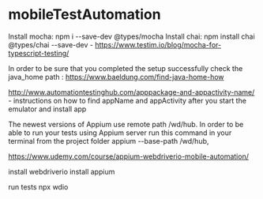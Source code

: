 # mobileTestAutomation

Install mocha: npm i --save-dev @types/mocha
Install chai: npm install chai @types/chai --save-dev - https://www.testim.io/blog/mocha-for-typescript-testing/

In order to be sure that you completed the setup successfully check the java_home path : https://www.baeldung.com/find-java-home-how

http://www.automationtestinghub.com/apppackage-and-appactivity-name/ - instructions on how to find appName and appActivity after you start the emulator and install app

The newest versions of Appium use remote path /wd/hub. In order to be able to run your tests using Appium server run this command in your terminal from the project folder appium --base-path /wd/hub, 

https://www.udemy.com/course/appium-webdriverio-mobile-automation/

install webdriverio 
install appium 

run tests npx wdio
